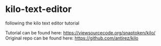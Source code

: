 # kilo-text-editor
following the kilo text editor tutorial

Tutorial can be found here: https://viewsourcecode.org/snaptoken/kilo/ <br>
Original repo can be found here: https://github.com/antirez/kilo
